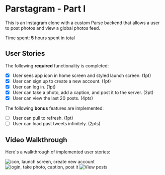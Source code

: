 # Parstagram - Part I

This is an Instagram clone with a custom Parse backend that allows a user to post photos and view a global photos feed.

Time spent: **5** hours spent in total

## User Stories

The following **required** functionality is completed:

- [x] User sees app icon in home screen and styled launch screen. (1pt)
- [x] User can sign up to create a new account. (1pt)
- [x] User can log in. (1pt)
- [x] User can take a photo, add a caption, and post it to the server. (3pt)
- [x] User can view the last 20 posts. (4pts)

The following **bonus** features are implemented:

- [ ] User can pull to refresh. (1pt)
- [ ] User can load past tweets infinitely. (2pts)

## Video Walkthrough

Here's a walkthrough of implemented user stories:

<img src='http://g.recordit.co/2ngxhHLrVX.gif' title='icon, launch screen, create new account' width='' alt='icon, launch screen, create new account' />
<img src='http://g.recordit.co/wn9kNIcHeQ.gif' title='login, take photo, caption, post it' width='' alt='login, take photo, caption, post it' />
<img src='http://g.recordit.co/PxrL6gGx8l.gif' title='View posts' width='' alt='View posts' />

